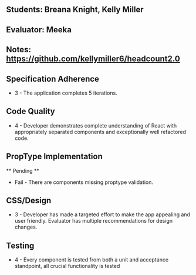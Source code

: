 ## Students: Breana Knight, Kelly Miller
## Evaluator: Meeka
## Notes: https://github.com/kellymiller6/headcount2.0

## Specification Adherence
- 3 - The application completes 5 iterations.

## Code Quality
- 4 - Developer demonstrates complete understanding of React with appropriately separated components and exceptionally well refactored code.

## PropType Implementation

** Pending ** 

- Fail - There are components missing proptype validation.

## CSS/Design

- 3 - Developer has made a targeted effort to make the app appealing and user friendly. Evaluator has multiple recommendations for design changes.

## Testing

- 4 - Every component is tested from both a unit and acceptance standpoint, all crucial functionality is tested